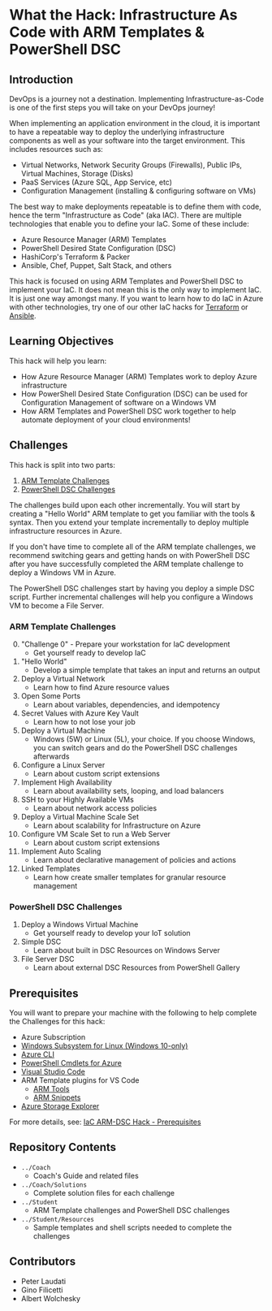 # What the Hack: Infrastructure As Code with ARM Templates & PowerShell DSC

## Introduction

DevOps is a journey not a destination. Implementing Infrastructure-as-Code is one of the first steps you will take on your DevOps journey!

When implementing an application environment in the cloud, it is important to have a repeatable way to deploy the underlying infrastructure components as well as your software into the target environment.  This includes resources such as:
- Virtual Networks, Network Security Groups (Firewalls), Public IPs, Virtual Machines, Storage (Disks)
- PaaS Services (Azure SQL, App Service, etc)
- Configuration Management (installing & configuring software on VMs)

The best way to make deployments repeatable is to define them with code, hence the term "Infrastructure as Code" (aka IAC).  There are multiple technologies that enable you to define your IaC. Some of these include:
- Azure Resource Manager (ARM) Templates
- PowerShell Desired State Configuration (DSC)
- HashiCorp's Terraform & Packer
- Ansible, Chef, Puppet, Salt Stack, and others

This hack is focused on using ARM Templates and PowerShell DSC to implement your IaC. It does not mean this is the only way to implement IaC.  It is just one way amongst many. If you want to learn how to do IaC in Azure with other technologies, try one of our other IaC hacks for [Terraform](../012-InfraAsCode-Terraform/) or [Ansible](../013-InfraAsCode-Ansible).

## Learning Objectives

This hack will help you learn:
- How Azure Resource Manager (ARM) Templates work to deploy Azure infrastructure
- How PowerShell Desired State Configuration (DSC) can be used for Configuration Management of software on a Windows VM
- How ARM Templates and PowerShell DSC work together to help automate deployment of your cloud environments!

## Challenges

This hack is split into two parts: 
1. [ARM Template Challenges](#arm-template-challenges)
1. [PowerShell DSC Challenges](#powershell-dsc-challenges)

The challenges build upon each other incrementally. You will start by creating a "Hello World" ARM template to get you familiar with the tools & syntax.  Then you extend your template incrementally to deploy multiple infrastructure resources in Azure.

If you don't have time to complete all of the ARM template challenges, we recommend switching gears and getting hands on with PowerShell DSC after you have successfully completed the ARM template challenge to deploy a Windows VM in Azure.

The PowerShell DSC challenges start by having you deploy a simple DSC script. Further incremental challenges will help you configure a Windows VM to become a File Server.

### ARM Template Challenges

0. "Challenge 0" - Prepare your workstation for IaC development
   - Get yourself ready to develop IaC
1. "Hello World"
   - Develop a simple template that takes an input and returns an output
1. Deploy a Virtual Network
   - Learn how to find Azure resource values
1. Open Some Ports
   - Learn about variables, dependencies, and idempotency
1. Secret Values with Azure Key Vault
   - Learn how to not lose your job
1. Deploy a Virtual Machine
   - Windows (5W) or Linux (5L), your choice. If you choose Windows, you can switch gears and do the PowerShell DSC challenges afterwards
1. Configure a Linux Server
   - Learn about custom script extensions
1. Implement High Availability
   - Learn about availability sets, looping, and load balancers
1. SSH to your Highly Available VMs
   - Learn about network access policies
1. Deploy a Virtual Machine Scale Set
   - Learn about scalability for Infrastructure on Azure
1. Configure VM Scale Set to run a Web Server
   - Learn about custom script extensions
1. Implement Auto Scaling
   - Learn about declarative management of policies and actions
1. Linked Templates
   - Learn how create smaller templates for granular resource management

### PowerShell DSC Challenges

1. Deploy a Windows Virtual Machine
   - Get yourself ready to develop your IoT solution
2. Simple DSC
   - Learn about built in DSC Resources on Windows Server
3. File Server DSC
   - Learn about external DSC Resources from PowerShell Gallery

## Prerequisites

You will want to prepare your machine with the following to help complete the Challenges for this hack:

* Azure Subscription
* [Windows Subsystem for Linux (Windows 10-only)](https://docs.microsoft.com/en-us/windows/wsl/install-win10)
* [Azure CLI](https://docs.microsoft.com/en-us/cli/azure/install-azure-cli)
* [PowerShell Cmdlets for Azure](https://docs.microsoft.com/en-us/powershell/azure/install-azurerm-ps)
* [Visual Studio Code](https://code.visualstudio.com/)
* ARM Template plugins for VS Code
	* [ARM Tools](https://marketplace.visualstudio.com/items?itemName=msazurermtools.azurerm-vscode-tools)
	* [ARM Snippets](https://marketplace.visualstudio.com/items?itemName=samcogan.arm-snippets)
* [Azure Storage Explorer](https://azure.microsoft.com/en-us/features/storage-explorer/)

For more details, see: [IaC ARM-DSC Hack - Prerequisites](./Student/Guides/Prerequisites.md)

## Repository Contents 
- `../Coach`
  - Coach's Guide and related files
- `../Coach/Solutions`
  - Complete solution files for each challenge
- `../Student`
  - ARM Template challenges and PowerShell DSC challenges
- `../Student/Resources`
  - Sample templates and shell scripts needed to complete the challenges

## Contributors
- Peter Laudati
- Gino Filicetti
- Albert Wolchesky